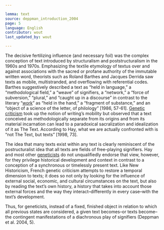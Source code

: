 ```yaml
---

lemma: text
source: deppman_introduction_2004
page: 5
language: English
contributor: wout
last_updated_by: wout

---
```


The decisive fertilizing influence (and necessary foil) was the complex conception of text introduced by structuralism and poststructuralism in the 1960s and 1970s. Emphasizing the textile etymology of textus over and against associations with the sacred or profane authority of the immutable written word, theorists such as Roland Barthes and Jacques Derrida saw texts as mobile, multistranded, and overflowing with referential codes. Barthes suggestively described a text as “held in language,” a “methodological field,” a “weave” of signifiers, a “network,” a “force of subversion,” “plural,” and “caught up in a discourse” in contrast to the literary “[work](work.html)” as “held in the hand,” a “fragment of substance,” and an “object of a science of the letter, of philology” [1986, 57-61]. [Genetic criticism](geneticCriticism.html) took up the notion of writing’s mobility but observed that a text conceived as methodologically separate from its origins and from its material incarnation can lead to a paradoxical sacralization and idealization of it as The Text. According to Hay, what we are actually confronted with is “not The Text, but texts” [1998, 73].

The idea that many texts exist within any text is clearly reminiscent of the postructuralist idea that all texts are fields of free-playing signifiers. Hay and most other [geneticists](criticGenetic.html) do not unqualifiedly endorse that view, however, for they privilege historical development and context in contrast to a conception of a synchronous or timelessly present text. Like New Historicism, French genetic criticism attempts to restore a temporal dimension to texts; it does so not only by looking for the influence of external social, economic, and cultural circumstances on the text, but also by reading the text’s own history, a history that takes into account those external forces and the way they interact–differently in every case–with the text’s development.

Thus, for geneticists, instead of a fixed, finished object in relation to which all previous states are considered, a given text becomes–or texts become–the contingent manifestations of a diachronous play of signifiers  (Deppman et al. 2004, 5).
